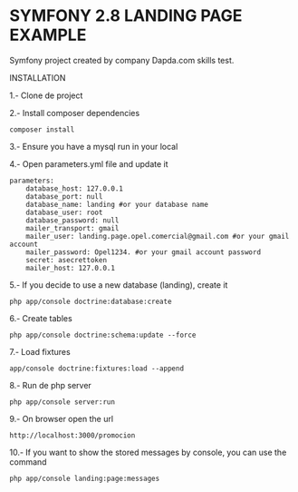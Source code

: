 SYMFONY 2.8 LANDING PAGE EXAMPLE
==================================

Symfony project created by company Dapda.com skills test.  

INSTALLATION

1.- Clone de project

2.- Install composer dependencies

`composer install`

3.- Ensure you have a mysql run in your local

4.- Open parameters.yml file and update it

```
parameters:
    database_host: 127.0.0.1
    database_port: null
    database_name: landing #or your database name
    database_user: root
    database_password: null
    mailer_transport: gmail 
    mailer_user: landing.page.opel.comercial@gmail.com #or your gmail account
    mailer_password: Opel1234. #or your gmail account password
    secret: asecrettoken
    mailer_host: 127.0.0.1
```

5.- If you decide to use a new database (landing), create it

`php app/console doctrine:database:create`

6.- Create tables

`php app/console doctrine:schema:update --force`

7.- Load fixtures

`app/console doctrine:fixtures:load --append`

8.- Run de php server

`php app/console server:run`

9.- On browser open the url

`http://localhost:3000/promocion`

10.- If you want to show the stored messages by console, you can use the command

`php app/console landing:page:messages`


